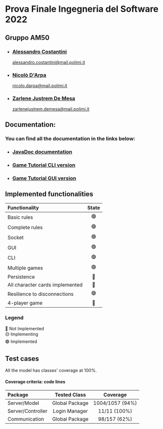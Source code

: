 # Prova Finale Ingegneria del Software 2022
## Gruppo AM50


- ### [Alessandro Costantini](https://github.com/alessandro-costantini)
  alessandro.costantini@mail.polimi.it
- ### [Nicolò D'Arpa](https://github.com/nicolodarpa)
  nicolo.darpa@mail.polimi.it
- ### [Zarlene Justrem De Mesa](https://github.com/ZarleneDeMesa)
  zarlenejustrem.demesa@mail.polimi.it


## Documentation:

### You can find all the documentation in the links below:
- ### [JavaDoc documentation](https://nicolodarpa.github.io/javaDocAM50/)
- ### [Game Tutorial CLI version](https://github.com/nicolodarpa/ingsw2022-AM50/blob/master/Deliverables/GameTutorial.pdf)
- ### [Game Tutorial GUI version](https://github.com/nicolodarpa/ingsw2022-AM50/blob/master/Deliverables/GuideEriantysGUI.pdf)



## Implemented functionalities

| Functionality    |                       State                        |
|:-----------------|:--------------------------------------------------:|
| Basic rules      | 🟢 |
| Complete rules   | 🟢 |
| Socket           | 🟢 |
| GUI              | 🟢 |
| CLI              | 🟢 |
| Multiple games   | 🟢 |
| Persistence      | 🔴 |
| All character cards implemented | 🔴 |
| Resilience to disconnections  | 🟢 |
| 4-player game    | 🔴 |

### Legend <br>
🔴 Not Implemented  
🟡 Implementing  
🟢 Implemented 

## Test cases

All the model has classes' coverage at 100%.
#### Coverage criteria: code lines


| Package           |  Tested Class  |    Coverage     |
|:------------------|:--------------:|:---------------:|
| Server/Model      | Global Package | 1004/1057 (94%) |
| Server/Controller | Login Manager  |  11/11 (100%)   |
| Communication     | Global Package |  98/157 (62%)   |



